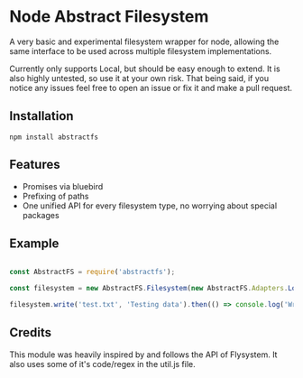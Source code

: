 # Node Abstract Filesystem

A very basic and experimental filesystem wrapper for node, allowing the same interface to be used across multiple filesystem implementations.

Currently only supports Local, but should be easy enough to extend. It is also highly untested, so use it at your own risk. That being said, if you notice any issues feel free to open an issue or fix it and make a pull request.

## Installation

`npm install abstractfs`

## Features

- Promises via bluebird
- Prefixing of paths
- One unified API for every filesystem type, no worrying about special packages

## Example

```javascript

const AbstractFS = require('abstractfs');

const filesystem = new AbstractFS.Filesystem(new AbstractFS.Adapters.Local('./'));

filesystem.write('test.txt', 'Testing data').then(() => console.log('Written!')).catch((e) => console.log(e, e.stack));

```

## Credits

This module was heavily inspired by and follows the API of Flysystem. It also uses some of it's code/regex in the util.js file.